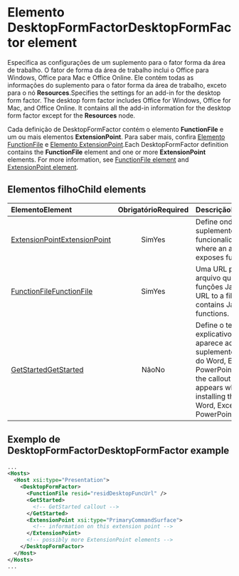 # <a name="desktopformfactor-element"></a><span data-ttu-id="f8d0d-101">Elemento DesktopFormFactor</span><span class="sxs-lookup"><span data-stu-id="f8d0d-101">DesktopFormFactor element</span></span>

<span data-ttu-id="f8d0d-p101">Especifica as configurações de um suplemento para o fator forma da área de trabalho. O fator de forma da área de trabalho inclui o Office para Windows, Office para Mac e Office Online. Ele contém todas as informações do suplemento para o fator forma da área de trabalho, exceto para o nó **Resources**.</span><span class="sxs-lookup"><span data-stu-id="f8d0d-p101">Specifies the settings for an add-in for the desktop form factor. The desktop form factor includes Office for Windows, Office for Mac, and Office Online. It contains all the add-in information for the desktop form factor except for the  **Resources** node.</span></span>

<span data-ttu-id="f8d0d-p102">Cada definição de DesktopFormFactor contém o elemento **FunctionFile** e um ou mais elementos **ExtensionPoint**. Para saber mais, confira [Elemento FunctionFile](functionfile.md) e [Elemento ExtensionPoint](extensionpoint.md).</span><span class="sxs-lookup"><span data-stu-id="f8d0d-p102">Each DesktopFormFactor definition contains the  **FunctionFile** element and one or more **ExtensionPoint** elements. For more information, see [FunctionFile element](functionfile.md) and [ExtensionPoint element](extensionpoint.md).</span></span> 

## <a name="child-elements"></a><span data-ttu-id="f8d0d-107">Elementos filho</span><span class="sxs-lookup"><span data-stu-id="f8d0d-107">Child elements</span></span>

| <span data-ttu-id="f8d0d-108">Elemento</span><span class="sxs-lookup"><span data-stu-id="f8d0d-108">Element</span></span>                               | <span data-ttu-id="f8d0d-109">Obrigatório</span><span class="sxs-lookup"><span data-stu-id="f8d0d-109">Required</span></span> | <span data-ttu-id="f8d0d-110">Descrição</span><span class="sxs-lookup"><span data-stu-id="f8d0d-110">Description</span></span>  |
|:--------------------------------------|:--------:|:-------------|
| [<span data-ttu-id="f8d0d-111">ExtensionPoint</span><span class="sxs-lookup"><span data-stu-id="f8d0d-111">ExtensionPoint</span></span>](extensionpoint.md) | <span data-ttu-id="f8d0d-112">Sim</span><span class="sxs-lookup"><span data-stu-id="f8d0d-112">Yes</span></span>      | <span data-ttu-id="f8d0d-113">Define onde um suplemento expõe a funcionalidade.</span><span class="sxs-lookup"><span data-stu-id="f8d0d-113">Defines where an add-in exposes functionality.</span></span> |
| [<span data-ttu-id="f8d0d-114">FunctionFile</span><span class="sxs-lookup"><span data-stu-id="f8d0d-114">FunctionFile</span></span>](functionfile.md)     | <span data-ttu-id="f8d0d-115">Sim</span><span class="sxs-lookup"><span data-stu-id="f8d0d-115">Yes</span></span>      | <span data-ttu-id="f8d0d-116">Uma URL para um arquivo que contém funções JavaScript.</span><span class="sxs-lookup"><span data-stu-id="f8d0d-116">A URL to a file that contains JavaScript functions.</span></span>|
| [<span data-ttu-id="f8d0d-117">GetStarted</span><span class="sxs-lookup"><span data-stu-id="f8d0d-117">GetStarted</span></span>](getstarted.md)         | <span data-ttu-id="f8d0d-118">Não</span><span class="sxs-lookup"><span data-stu-id="f8d0d-118">No</span></span>       | <span data-ttu-id="f8d0d-119">Define o texto explicativo que aparece ao instalar o suplemento em hosts do Word, Excel ou PowerPoint.</span><span class="sxs-lookup"><span data-stu-id="f8d0d-119">Defines the callout that appears when installing the add-in in Word, Excel, or PowerPoint hosts.</span></span> |

## <a name="desktopformfactor-example"></a><span data-ttu-id="f8d0d-120">Exemplo de DesktopFormFactor</span><span class="sxs-lookup"><span data-stu-id="f8d0d-120">DesktopFormFactor example</span></span>

```xml
...
<Hosts>
  <Host xsi:type="Presentation">
    <DesktopFormFactor>
      <FunctionFile resid="residDesktopFuncUrl" />
      <GetStarted>
        <!-- GetStarted callout -->
      </GetStarted>
      <ExtensionPoint xsi:type="PrimaryCommandSurface">
        <!-- information on this extension point -->
      </ExtensionPoint> 
      <!-- possibly more ExtensionPoint elements -->
    </DesktopFormFactor>
  </Host>
</Hosts>
...
```
